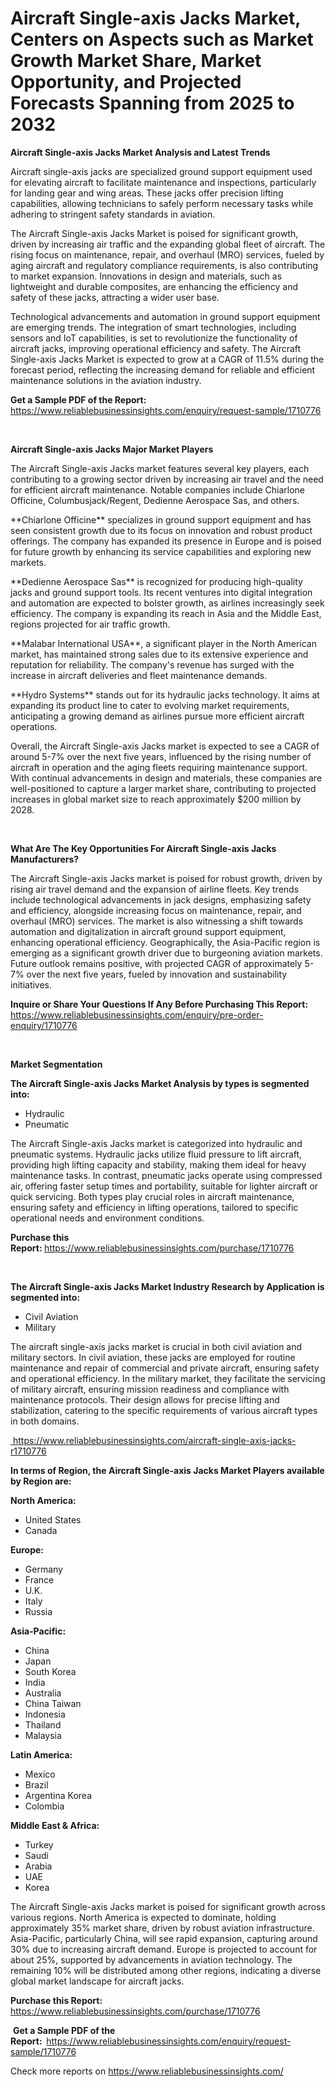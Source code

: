 <p><h1>Aircraft Single-axis Jacks Market, Centers on Aspects such as Market Growth Market Share, Market Opportunity, and Projected Forecasts Spanning from 2025 to 2032</h1></p><p><strong>Aircraft Single-axis Jacks Market Analysis and Latest Trends</strong></p>
<p><p>Aircraft single-axis jacks are specialized ground support equipment used for elevating aircraft to facilitate maintenance and inspections, particularly for landing gear and wing areas. These jacks offer precision lifting capabilities, allowing technicians to safely perform necessary tasks while adhering to stringent safety standards in aviation.</p><p>The Aircraft Single-axis Jacks Market is poised for significant growth, driven by increasing air traffic and the expanding global fleet of aircraft. The rising focus on maintenance, repair, and overhaul (MRO) services, fueled by aging aircraft and regulatory compliance requirements, is also contributing to market expansion. Innovations in design and materials, such as lightweight and durable composites, are enhancing the efficiency and safety of these jacks, attracting a wider user base.</p><p>Technological advancements and automation in ground support equipment are emerging trends. The integration of smart technologies, including sensors and IoT capabilities, is set to revolutionize the functionality of aircraft jacks, improving operational efficiency and safety. The Aircraft Single-axis Jacks Market is expected to grow at a CAGR of 11.5% during the forecast period, reflecting the increasing demand for reliable and efficient maintenance solutions in the aviation industry.</p></p>
<p><strong>Get a Sample PDF of the Report:&nbsp;</strong> <a href="https://www.reliablebusinessinsights.com/enquiry/request-sample/1710776?utm_campaign=2274&utm_medium=2&utm_source=Github&utm_content=ia&utm_term=27032025&utm_id=aircraft-single-axis-jacks">https://www.reliablebusinessinsights.com/enquiry/request-sample/1710776</a></p>
<p>&nbsp;</p>
<p><strong>Aircraft Single-axis Jacks Major Market Players</strong></p>
<p><p>The Aircraft Single-axis Jacks market features several key players, each contributing to a growing sector driven by increasing air travel and the need for efficient aircraft maintenance. Notable companies include Chiarlone Officine, Columbusjack/Regent, Dedienne Aerospace Sas, and others.</p><p>**Chiarlone Officine** specializes in ground support equipment and has seen consistent growth due to its focus on innovation and robust product offerings. The company has expanded its presence in Europe and is poised for future growth by enhancing its service capabilities and exploring new markets.</p><p>**Dedienne Aerospace Sas** is recognized for producing high-quality jacks and ground support tools. Its recent ventures into digital integration and automation are expected to bolster growth, as airlines increasingly seek efficiency. The company is expanding its reach in Asia and the Middle East, regions projected for air traffic growth.</p><p>**Malabar International USA**, a significant player in the North American market, has maintained strong sales due to its extensive experience and reputation for reliability. The company's revenue has surged with the increase in aircraft deliveries and fleet maintenance demands.</p><p>**Hydro Systems** stands out for its hydraulic jacks technology. It aims at expanding its product line to cater to evolving market requirements, anticipating a growing demand as airlines pursue more efficient aircraft operations.</p><p>Overall, the Aircraft Single-axis Jacks market is expected to see a CAGR of around 5-7% over the next five years, influenced by the rising number of aircraft in operation and the aging fleets requiring maintenance support. With continual advancements in design and materials, these companies are well-positioned to capture a larger market share, contributing to projected increases in global market size to reach approximately $200 million by 2028.</p></p>
<p>&nbsp;</p>
<p><strong>What Are The Key Opportunities For Aircraft Single-axis Jacks Manufacturers?</strong></p>
<p><p>The Aircraft Single-axis Jacks market is poised for robust growth, driven by rising air travel demand and the expansion of airline fleets. Key trends include technological advancements in jack designs, emphasizing safety and efficiency, alongside increasing focus on maintenance, repair, and overhaul (MRO) services. The market is also witnessing a shift towards automation and digitalization in aircraft ground support equipment, enhancing operational efficiency. Geographically, the Asia-Pacific region is emerging as a significant growth driver due to burgeoning aviation markets. Future outlook remains positive, with projected CAGR of approximately 5-7% over the next five years, fueled by innovation and sustainability initiatives.</p></p>
<p><strong>Inquire or Share Your Questions If Any Before Purchasing This Report:</strong> <a href="https://www.reliablebusinessinsights.com/enquiry/pre-order-enquiry/1710776?utm_campaign=2274&utm_medium=2&utm_source=Github&utm_content=ia&utm_term=27032025&utm_id=aircraft-single-axis-jacks">https://www.reliablebusinessinsights.com/enquiry/pre-order-enquiry/1710776</a></p>
<p>&nbsp;</p>
<p><strong>Market Segmentation</strong></p>
<p><strong>The Aircraft Single-axis Jacks Market Analysis by types is segmented into:</strong></p>
<p><ul><li>Hydraulic</li><li>Pneumatic</li></ul></p>
<p><p>The Aircraft Single-axis Jacks market is categorized into hydraulic and pneumatic systems. Hydraulic jacks utilize fluid pressure to lift aircraft, providing high lifting capacity and stability, making them ideal for heavy maintenance tasks. In contrast, pneumatic jacks operate using compressed air, offering faster setup times and portability, suitable for lighter aircraft or quick servicing. Both types play crucial roles in aircraft maintenance, ensuring safety and efficiency in lifting operations, tailored to specific operational needs and environment conditions.</p></p>
<p><strong>Purchase this Report:&nbsp;</strong><a href="https://www.reliablebusinessinsights.com/purchase/1710776?utm_campaign=2274&utm_medium=2&utm_source=Github&utm_content=ia&utm_term=27032025&utm_id=aircraft-single-axis-jacks">https://www.reliablebusinessinsights.com/purchase/1710776</a></p>
<p>&nbsp;</p>
<p><strong>The Aircraft Single-axis Jacks Market Industry Research by Application is segmented into:</strong></p>
<p><ul><li>Civil Aviation</li><li>Military</li></ul></p>
<p><p>The aircraft single-axis jacks market is crucial in both civil aviation and military sectors. In civil aviation, these jacks are employed for routine maintenance and repair of commercial and private aircraft, ensuring safety and operational efficiency. In the military market, they facilitate the servicing of military aircraft, ensuring mission readiness and compliance with maintenance protocols. Their design allows for precise lifting and stabilization, catering to the specific requirements of various aircraft types in both domains.</p></p>
<p><a href="https://www.reliablebusinessinsights.com/aircraft-single-axis-jacks-r1710776?utm_campaign=2274&utm_medium=2&utm_source=Github&utm_content=ia&utm_term=27032025&utm_id=aircraft-single-axis-jacks">&nbsp;https://www.reliablebusinessinsights.com/aircraft-single-axis-jacks-r1710776</a></p>
<p><strong>In terms of Region, the Aircraft Single-axis Jacks Market Players available by Region are:</strong></p>
<p>
    <p> <strong> North America: </strong>
        <ul>
            <li>United States</li>
            <li>Canada</li>
        </ul>
        </p> 
    <p> <strong> Europe: </strong>
        <ul>
            <li>Germany</li>
            <li>France</li>
            <li>U.K.</li>
            <li>Italy</li>
            <li>Russia</li>
        </ul>
        </p> 
    <p> <strong> Asia-Pacific: </strong>
        <ul>
            <li>China</li>
            <li>Japan</li>
            <li>South Korea</li>
            <li>India</li>
            <li>Australia</li>
            <li>China Taiwan</li>
            <li>Indonesia</li>
            <li>Thailand</li>
            <li>Malaysia</li>
        </ul>
        </p> 
    <p> <strong> Latin America: </strong>
        <ul>
            <li>Mexico</li>
            <li>Brazil</li>
            <li>Argentina Korea</li>
            <li>Colombia</li>
        </ul>
        </p> 
    <p> <strong> Middle East & Africa: </strong>
        <ul>
            <li>Turkey</li>
            <li>Saudi</li>
            <li>Arabia</li>
            <li>UAE</li>
            <li>Korea</li>
        </ul>
    </p>
    </p>
<p><p>The Aircraft Single-axis Jacks market is poised for significant growth across various regions. North America is expected to dominate, holding approximately 35% market share, driven by robust aviation infrastructure. Asia-Pacific, particularly China, will see rapid expansion, capturing around 30% due to increasing aircraft demand. Europe is projected to account for about 25%, supported by advancements in aviation technology. The remaining 10% will be distributed among other regions, indicating a diverse global market landscape for aircraft jacks.</p></p>
<p><strong>Purchase this Report: </strong><a href="https://www.reliablebusinessinsights.com/purchase/1710776?utm_campaign=2274&utm_medium=2&utm_source=Github&utm_content=ia&utm_term=27032025&utm_id=aircraft-single-axis-jacks">https://www.reliablebusinessinsights.com/purchase/1710776</a></p>
<p>&nbsp;<strong>Get a Sample PDF of the Report:&nbsp;&nbsp;</strong><a href="https://www.reliablebusinessinsights.com/enquiry/request-sample/1710776?utm_campaign=2274&utm_medium=2&utm_source=Github&utm_content=ia&utm_term=27032025&utm_id=aircraft-single-axis-jacks">https://www.reliablebusinessinsights.com/enquiry/request-sample/1710776</a></p>
<p><strong></strong></p>
<p>Check more reports on <a href="https://www.reliablebusinessinsights.com/?utm_campaign=2274&utm_medium=2&utm_source=Github&utm_content=ia&utm_term=27032025&utm_id=aircraft-single-axis-jacks">https://www.reliablebusinessinsights.com/</a></p>